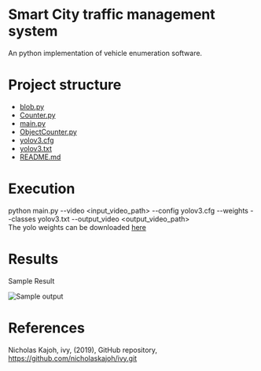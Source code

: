# Smart City traffic management system
An python implementation of vehicle enumeration software.


# Project structure

 * [blob.py](blob.py) 
 * [Counter.py](Counter.py) 
 * [main.py](main.py)
 * [ObjectCounter.py](ObjectCounter.py)
 * [yolov3.cfg](yolov3.cfg)
 * [yolov3.txt](yolov3.txt)
 * [README.md](./README.md)

# Execution

 python main.py --video <input_video_path> --config yolov3.cfg --weights <yolo v3 weights> --classes yolov3.txt --output_video <output_video_path> <br />
 The yolo weights can be downloaded [here](https://pjreddie.com/media/files/yolov3.weights)


# Results
 Sample Result

  ![Sample output](processed_video_2.1.gif)
  
# References

Nicholas Kajoh, ivy, (2019), GitHub repository, https://github.com/nicholaskajoh/ivy.git





 
